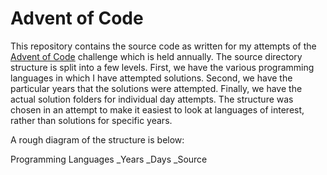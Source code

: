 # Advent of Code

This repository contains the source code as written for my attempts of the 
[Advent of Code](https://adventofcode.com) challenge which is held annually.
The source directory structure is split into a few levels. First, we have the
various programming languages in which I have attempted solutions. Second, we
have the particular years that the solutions were attempted. Finally, we have
the actual solution folders for individual day attempts. The structure was
chosen in an attempt to make it easiest to look at languages of interest, rather
than solutions for specific years.

A rough diagram of the structure is below:

Programming Languages
\_Years
  \_Days
    \_Source
